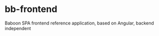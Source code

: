 bb-frontend
===========

Baboon SPA frontend reference application, based on Angular, backend independent
